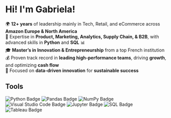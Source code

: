 # Hi! I'm Gabriela! 

🌍 **12+ years** of leadership mainly in Tech, Retail, and eCommerce across **Amazon Europe & North America**  
🐍 Expertise in **Product, Marketing, Analytics, Supply Chain, & B2B**, with advanced skills in **Python** and **SQL** 📊  
🎓 **Master’s in Innovation & Entrepreneurship** from a top French institution  
💰 Proven track record in **leading high-performance teams**, driving **growth**, and optimizing **cash flow**   
🚀 Focused on **data-driven innovation** for **sustainable success**  

## Tools

![Python Badge](https://img.shields.io/badge/Python-3776AB?style=flat&logo=python&logoColor=white)
![Pandas Badge](https://img.shields.io/badge/Pandas-150458?style=flat&logo=pandas&logoColor=white)
![NumPy Badge](https://img.shields.io/badge/NumPy-013243?style=flat&logo=numpy&logoColor=white)
![Visual Studio Code Badge](https://img.shields.io/badge/VSCode-0078D4?style=flat&logo=visual-studio-code&logoColor=white)
![Jupyter Badge](https://img.shields.io/badge/Jupyter-F37626?style=flat&logo=jupyter&logoColor=white)
![SQL Badge](https://img.shields.io/badge/SQL-4479A1?style=flat&logo=sql&logoColor=white)
![Tableau Badge](https://img.shields.io/badge/Tableau-E97627?style=flat&logo=tableau&logoColor=white)


